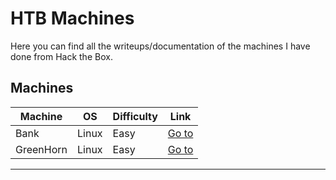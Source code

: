 # HTB Machines

Here you can find all the writeups/documentation of the machines I have done from Hack the Box.

## Machines 

| Machine | OS    | Difficulty | Link                                      |
|---------|-------|------------|-------------------------------------------|
| Bank    | Linux | Easy       | [Go to](./Bank/README.md)                 |
| GreenHorn | Linux | Easy     | [Go to](./GreenHorn/README.md)                 |



---